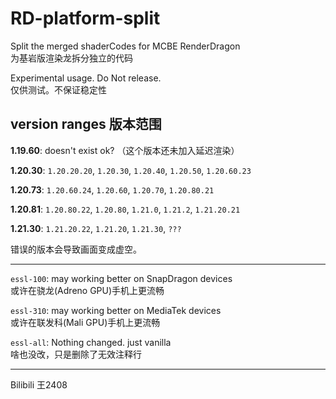 # RD-platform-split
Split the merged shaderCodes for MCBE RenderDragon  
为基岩版渲染龙拆分独立的代码

Experimental usage. Do Not release.  
仅供测试。不保证稳定性

version ranges 版本范围
---

  **1.19.60**: doesn't exist ok? （这个版本还未加入延迟渲染）

  **1.20.30**: `1.20.20.20`, `1.20.30`, `1.20.40`, `1.20.50`, `1.20.60.23`

  **1.20.73**: `1.20.60.24`, `1.20.60`, `1.20.70`, `1.20.80.21`

  **1.20.81**: `1.20.80.22`, `1.20.80`, `1.21.0`, `1.21.2`, `1.21.20.21` 

  **1.21.30**: `1.21.20.22`, `1.21.20`, `1.21.30`, `???`

错误的版本会导致画面变成虚空。

---
`essl-100`: may working better on SnapDragon devices  
或许在骁龙(Adreno GPU)手机上更流畅

`essl-310`: may working better on MediaTek devices  
或许在联发科(Mali GPU)手机上更流畅

`essl-all`: Nothing changed. just vanilla  
啥也没改，只是删除了无效注释行


***
Bilibili 王2408